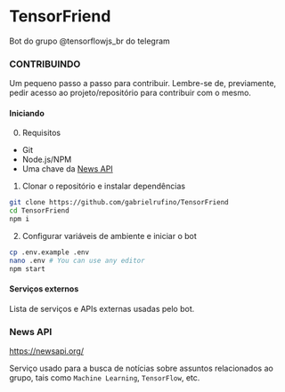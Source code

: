 # TensorFriend
Bot do grupo @tensorflowjs_br do telegram


### CONTRIBUINDO

Um pequeno passo a passo para contribuir. Lembre-se de, previamente, pedir acesso ao projeto/repositório para contribuir com o mesmo.

#### Iniciando

0. Requisitos

* Git
* Node.js/NPM
* Uma chave da [News API](https://newsapi.org/)

1. Clonar o repositório e instalar dependências

```bash
git clone https://github.com/gabrielrufino/TensorFriend
cd TensorFriend
npm i
```

2. Configurar variáveis de ambiente e iniciar o bot

```bash
cp .env.example .env
nano .env # You can use any editor
npm start
```
#### Serviços externos

Lista de serviços e APIs externas usadas pelo bot.

### News API

https://newsapi.org/

Serviço usado para a busca de notícias sobre assuntos relacionados ao grupo, tais como `Machine Learning`, `TensorFlow`, etc. 
